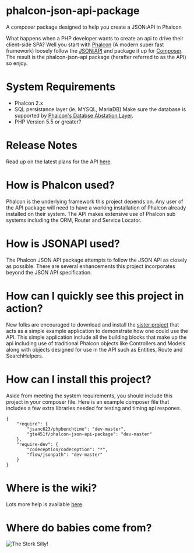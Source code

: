# phalcon-json-api-package
A composer package designed to help you create a JSON:API in Phalcon

What happens when a PHP developer wants to create an api to drive their client-side SPA?  Well you start with [Phalcon](http://phalconphp.com/en/) (A modern super fast framework) loosely follow the [JSON:API](http://jsonapi.org/) and package it up for [Composer](https://getcomposer.org/).  The result is the phalcon-json-api package (herafter referred to as the API) so enjoy.

# System Requirements
- Phalcon 2.x
- SQL persistance layer (ie. MYSQL, MariaDB)  Make sure the database is supported by [Phalcon's Databse Abstation Layer](https://docs.phalconphp.com/en/latest/reference/db.html).
- PHP Version 5.5 or greater?

# Release Notes
Read up on the latest plans for the API [here](https://github.com/gte451f/phalcon-json-api-package/wiki/Release-Plans).

# How is Phalcon used?
Phalcon is the underlying framework this project depends on.  Any user of the API package will need to have a working installation of Phalcon already installed on their system.  The API makes extensive use of Phalcon sub systems including the ORM, Router and Service Locator.

# How is JSONAPI used?
The Phalcon JSON API package attempts to follow the JSON API as closely as possible.  There are several enhancements this project incorporates beyond the JSON API specification.

# How can I quickly see this project in action?
New folks are encouraged to download and install the [sister project](https://github.com/gte451f/phalcon-json-api) that acts as a simple example application to demonstrate how one could use the API.  This simple application include all the building blocks that make up the api including use of traditional Phalcon objects like Controllers and Models along with objects designed for use in the API such as Entities, Route and SearchHelpers.

# How can I install this project?
Aside from meeting the system requirements, you should include this project in your composer file.  Here is an example composer file that includes a few extra libraries needed for testing and timing api respones.

```
{
    "require": {
        "jsanc623/phpbenchtime": "dev-master",
        "gte451f/phalcon-json-api-package": "dev-master"
    },
    "require-dev": {
        "codeception/codeception": "*",
        "flow/jsonpath": "dev-master"
    }
}
```

# Where is the wiki?
Lots more help is available [here](https://github.com/gte451f/phalcon-json-api-package/wiki).

# Where do babies come from?
![The Stork Silly!](http://img2.wikia.nocookie.net/__cb20120518150112/disney/images/2/2f/Dumbo-disneyscreencaps_com-672.jpg "Dumbo Photo")
